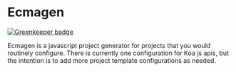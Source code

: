 # Ecmagen

[![Greenkeeper badge](https://badges.greenkeeper.io/grenti/ecmagen.svg)](https://greenkeeper.io/)

Ecmagen is a javascript project generator for projects that you would routinely configure. There is currently one configuration for Koa js apis, but the intention is to add more project template configurations as needed.
